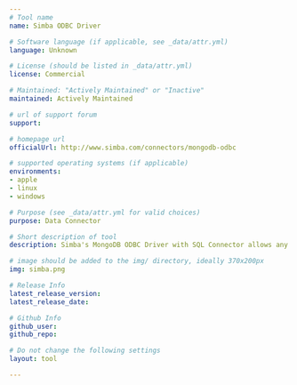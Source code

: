 ```yaml
---
# Tool name
name: Simba ODBC Driver

# Software language (if applicable, see _data/attr.yml)
language: Unknown

# License (should be listed in _data/attr.yml)
license: Commercial

# Maintained: "Actively Maintained" or "Inactive"
maintained: Actively Maintained

# url of support forum
support: 

# homepage url
officialUrl: http://www.simba.com/connectors/mongodb-odbc

# supported operating systems (if applicable)
environments:
- apple
- linux
- windows

# Purpose (see _data/attr.yml for valid choices)
purpose: Data Connector

# Short description of tool
description: Simba's MongoDB ODBC Driver with SQL Connector allows any traditional analytics or business intelligence tool to query data in MongoDB via SQL.

# image should be added to the img/ directory, ideally 370x200px
img: simba.png

# Release Info
latest_release_version: 
latest_release_date: 

# Github Info
github_user: 
github_repo: 

# Do not change the following settings
layout: tool

---
```


